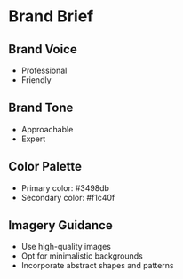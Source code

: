 # Brand Brief
## Brand Voice
- Professional
- Friendly
## Brand Tone
- Approachable
- Expert
## Color Palette
- Primary color: #3498db
- Secondary color: #f1c40f
## Imagery Guidance
- Use high-quality images
- Opt for minimalistic backgrounds
- Incorporate abstract shapes and patterns